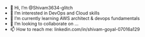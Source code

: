 - 👋 Hi, I’m @Shivam3634-glitch
- 👀 I’m interested in DevOps and Cloud skills
- 🌱 I’m currently learning AWS architect & devops fundamentals
- 💞️ I’m looking to collaborate on ...
- 📫 How to reach me: linkedin.com/in/shivam-goyal-07016a129

<!---
Shivam3634-glitch/Shivam3634-glitch is a ✨ special ✨ repository because its `README.md` (this file) appears on your GitHub profile.
You can click the Preview link to take a look at your changes.
--->
